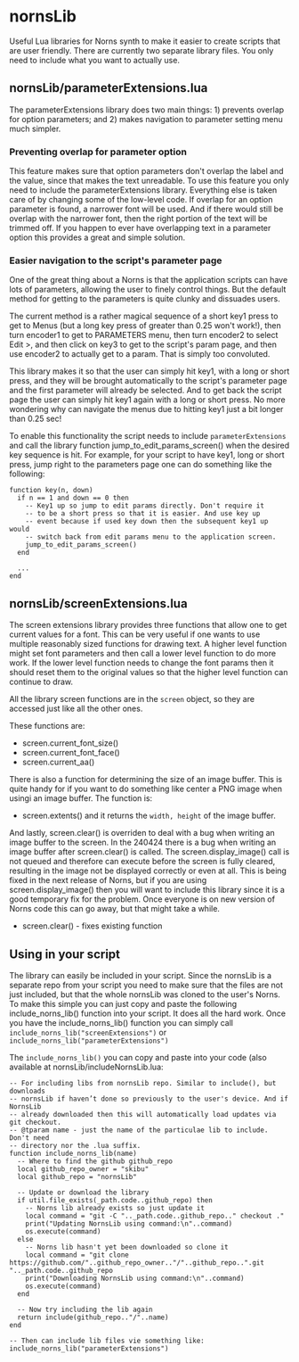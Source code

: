 # nornsLib
Useful Lua libraries for Norns synth to make it easier to create scripts that are user friendly. There are currently two separate library files. You only need to include what you want to actually use.

## nornsLib/parameterExtensions.lua
The parameterExtensions library does two main things: 1) prevents overlap for option parameters; and 2) makes navigation to parameter setting menu much simpler.

### Preventing overlap for parameter option
This feature makes sure that option parameters don't overlap the label and the value, since that makes the text unreadable. To use this feature you only need to include the parameterExtensions library. Everything else is taken care of by changing some of the low-level code. If overlap for an option parameter is found, a narrower font will be used. And if there would still be overlap with the narrower font, then the right portion of the text will be trimmed off. If you happen to ever have overlapping text in a parameter option this provides a great and simple solution. 

### Easier navigation to the script's parameter page
One of the great thing about a Norns is that the application scripts can have lots of parameters, allowing the user to finely control things. But the default method for getting to the parameters is quite clunky and dissuades users.

The current method is a rather magical sequence of a short key1 press to get to Menus (but a long key press of greater than 0.25 won't work!), then turn encoder1 to get to PARAMETERS menu, then turn encoder2 to select Edit >, and then click on key3 to get to the script's param page, and then use encoder2 to actually get to a param. That is simply too convoluted.

This library makes it so that the user can simply hit key1, with a long or short press, and they will be brought automatically to the script's parameter page and the first parameter will already be selected. And to get back the script page the user can simply hit key1 again with a long or short press. No more wondering why can navigate the menus due to hitting key1 just a bit longer than 0.25 sec!

To enable this functionality the script needs to include `parameterExtensions` and call the library function jump_to_edit_params_screen() when the desired key sequence is hit. For example, for your script to have key1, long or short press, jump right to the parameters page one can do something like the following:
```
function key(n, down)
  if n == 1 and down == 0 then
    -- Key1 up so jump to edit params directly. Don't require it
    -- to be a short press so that it is easier. And use key up
    -- event because if used key down then the subsequent key1 up would 
    -- switch back from edit params menu to the application screen.
    jump_to_edit_params_screen()
  end

  ...
end
```

## nornsLib/screenExtensions.lua
The screen extensions library provides three functions that allow one to get current values for a font. This can be very useful if one wants to use multiple reasonably sized functions for drawing text. A higher level function might set font parameters and then call a lower level function to do more work. If the lower level function needs to change the font params then it should reset them to the original values so that the higher level function can continue to draw.

All the library screen functions are in the `screen` object, so they are accessed just like all the other ones. 

These functions are:
* screen.current_font_size()
* screen.current_font_face()
* screen.current_aa()

There is also a function for determining the size of an image buffer. This is quite handy for if you want to do something like center a PNG image when usingi an image buffer. The function is:
* screen.extents()
and it returns the `width, height` of the image buffer.

And lastly, screen.clear() is overriden to deal with a bug when writing an image buffer to the screen. In the 240424 there is a bug when writing an image buffer after screen.clear() is called. The screen.display_image() call is not queued and therefore can execute before the screen is fully cleared, resulting in the image not be displayed correctly or even at all. This is being fixed in the next release of Norns, but if you are using screen.display_image() then you will want to include this library since it is a good temporary fix for the problem. Once everyone is on new version of Norns code this can go away, but that might take a while.
* screen.clear() - fixes existing function

## Using in your script
The library can easily be included in your script. Since the nornsLib is a separate repo from your script you need to make sure that the files are not just included, but that the whole nornsLib was cloned to the user's Norns. To make this simple you can just copy and paste the following include_norns_lib() function into your script. It does all the hard work. Once you have the include_norns_lib() function you can simply call `include_norns_lib("screenExtensions")` or `include_norns_lib("parameterExtensions")`

The `include_norns_lib()` you can copy and paste into your code (also available at nornsLib/includeNornsLib.lua:
```
-- For including libs from nornsLib repo. Similar to include(), but downloads 
-- nornsLib if haven’t done so previously to the user's device. And if NornsLib
-- already downloaded then this will automatically load updates via git checkout.
-- @tparam name - just the name of the particulae lib to include. Don't need
-- directory nor the .lua suffix.
function include_norns_lib(name)
  -- Where to find the github github_repo
  local github_repo_owner = "skibu"
  local github_repo = "nornsLib"

  -- Update or download the library
  if util.file_exists(_path.code..github_repo) then
    -- Norns lib already exists so just update it 
    local command = "git -C ".._path.code..github_repo.." checkout ."
    print("Updating NornsLib using command:\n"..command)
    os.execute(command)
  else
    -- Norns lib hasn't yet been downloaded so clone it
    local command = "git clone https://github.com/"..github_repo_owner.."/"..github_repo..".git ".._path.code..github_repo
    print("Downloading NornsLib using command:\n"..command)
    os.execute(command)
  end
  
  -- Now try including the lib again
  return include(github_repo.."/"..name)
end

-- Then can include lib files vie something like:
include_norns_lib("parameterExtensions")
```
